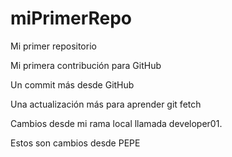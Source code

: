 # miPrimerRepo

Mi primer repositorio

Mi primera contribución para GitHub

Un commit más desde GitHub

Una actualización más para aprender git fetch

Cambios desde mi rama local llamada developer01.

Estos son cambios desde PEPE
